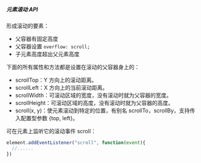 ##### 元素滚动 API

形成滚动的要素：

* 父容器有固定高度
* 父容器设置 `overflow: scroll; `
* 子元素高度超出父元素高度

下面的所有属性和方法都是设置在滚动的父容器身上的：

* scrollTop：Y 方向上的滚动距离。
* scrollLeft：X 方向上的当前滚动距离。
* scrollWidth：可滚动区域的宽度，没有滚动时就为父容器的宽度。
* scrollHeight：可滚动区域的高度，没有滚动时就为父容器的高度。
* scroll(x, y)：使元素滚动到特定的位置，有别名 scrollTo，scrollBy，支持传入配置型参数 {top, left}。

可在元素上监听它的滚动事件 scroll：

```js
element.addEventListener("scroll", function(event){
  //......
})
```

